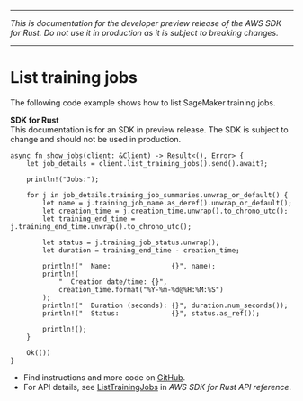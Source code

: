 --------

 *This is documentation for the developer preview release of the AWS SDK for Rust\. Do not use it in production as it is subject to breaking changes\.* 

--------

# List training jobs<a name="sagemaker_ListTrainingJobs_rust_topic"></a>

The following code example shows how to list SageMaker training jobs\.

**SDK for Rust**  
This documentation is for an SDK in preview release\. The SDK is subject to change and should not be used in production\.
  

```
async fn show_jobs(client: &Client) -> Result<(), Error> {
    let job_details = client.list_training_jobs().send().await?;

    println!("Jobs:");

    for j in job_details.training_job_summaries.unwrap_or_default() {
        let name = j.training_job_name.as_deref().unwrap_or_default();
        let creation_time = j.creation_time.unwrap().to_chrono_utc();
        let training_end_time = j.training_end_time.unwrap().to_chrono_utc();

        let status = j.training_job_status.unwrap();
        let duration = training_end_time - creation_time;

        println!("  Name:               {}", name);
        println!(
            "  Creation date/time: {}",
            creation_time.format("%Y-%m-%d@%H:%M:%S")
        );
        println!("  Duration (seconds): {}", duration.num_seconds());
        println!("  Status:             {}", status.as_ref());

        println!();
    }

    Ok(())
}
```
+  Find instructions and more code on [GitHub](https://github.com/awsdocs/aws-doc-sdk-examples/tree/main/rust_dev_preview/sagemaker#code-examples)\. 
+  For API details, see [ListTrainingJobs](https://awslabs.github.io/aws-sdk-rust/) in *AWS SDK for Rust API reference*\. 